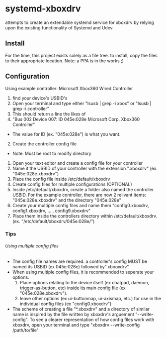 # systemd-xboxdrv
attempts to create an extendable systemd service for xboxdrv by relying upon the existing functionality of Systemd and Udev.

## Install
For the time, this project exists solely as a file tree. to install, copy the files to their appropriate location.
Note: a PPA is in the works ;)

## Configuration
Using example controller: Microsoft Xbox360 Wired Controller

1. find your device's USBID's
  1. Open your terminal and type either "lsusb | grep -i xbox" or "lsusb | grep -i controller"
  2. This should return a line the likes of
  3. "Bus 002 Device 007: ID 045e:028e Microsoft Corp. Xbox360 Controller"
  * The value for ID (ex. "045e:028e") is what you want.
2. Create the controller config file
  * Note: Must be root to modify directory
  1. Open your text editor and create a config file for your controller
  2. Name it the USBID of your controller with the extension ".xboxdrv" (ex. "045e:028e.xboxdrv")
  3. Place the config file inside /etc/default/xboxdrv
3. Create config files for multiple configurations (OPTIONAL)
  1. Inside /etc/default/xboxdrv, create a folder also named the controller USBID.
  For the example controller, there are now 2 relivant items: "045e:028e.xboxdrv" and the directory "045e:028e"
  2. Create your multiple config files and name them "config0.xboxdrv, config1.xboxdrv, ... , config9.xboxdrv"
  3. Place them inside the controllers directory within /etc/default/xboxdrv. (ex. "/etc/default/xboxdrv/045e:028e/")

### Tips
###### Using multiple config files
  * The config file names are required. a controller's config MUST be named its USBID (ex 045e:028e) followed by".xbooxdrv"
  * When using multiple config files, it is recommended to seperate your options. 
    1. Place options relating to the device itself (ex chatpad, daemon, trigger-as-button, etc) inside its main config file (ex "045e:028e.xboxdrv"). 
    2. leave other options (ex ui-buttonmap, ui-axismap, etc.) for use in the individual config files (ex "config0.xboxdrv")
  * The scheme of creating a file "*.xboxdrv" and a directory of similar name is inspired by the file written by xboxdrv's arguement "--write-config". To see a clearer representation of how config files work with xboxdrv, open your terminal and type "xboxdrv --write-config /path/to/file"
